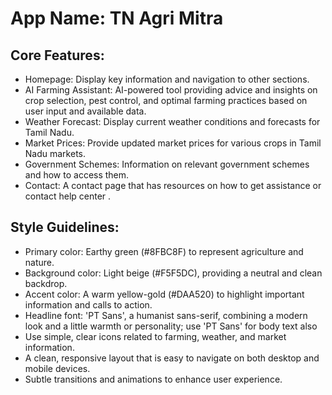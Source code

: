 # **App Name**: TN Agri Mitra

## Core Features:

- Homepage: Display key information and navigation to other sections.
- AI Farming Assistant: AI-powered tool providing advice and insights on crop selection, pest control, and optimal farming practices based on user input and available data.
- Weather Forecast: Display current weather conditions and forecasts for Tamil Nadu.
- Market Prices: Provide updated market prices for various crops in Tamil Nadu markets.
- Government Schemes: Information on relevant government schemes and how to access them.
- Contact: A contact page that has resources on how to get assistance or contact help center .

## Style Guidelines:

- Primary color: Earthy green (#8FBC8F) to represent agriculture and nature.
- Background color: Light beige (#F5F5DC), providing a neutral and clean backdrop.
- Accent color: A warm yellow-gold (#DAA520) to highlight important information and calls to action.
- Headline font: 'PT Sans', a humanist sans-serif, combining a modern look and a little warmth or personality; use 'PT Sans' for body text also
- Use simple, clear icons related to farming, weather, and market information.
- A clean, responsive layout that is easy to navigate on both desktop and mobile devices.
- Subtle transitions and animations to enhance user experience.